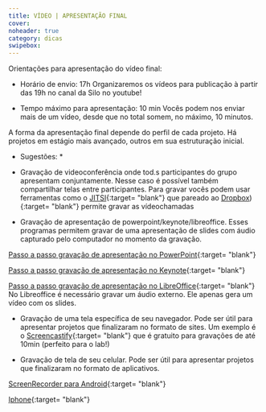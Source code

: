 ```yaml
---
title: VÍDEO | APRESENTAÇÃO FINAL
cover: 
noheader: true
category: dicas
swipebox: 
---
```



Orientações para apresentação do vídeo final:

* Horário de envio: 17h
  Organizaremos os vídeos para publicação à partir das 19h no canal da Silo no youtube!
  
* Tempo máximo para apresentação: 10 min
Vocês podem nos enviar mais de um vídeo, desde que no total somem, no máximo, 10 minutos.
  

A forma da apresentação final depende do perfil de cada projeto. Há projetos em estágio mais avançado, outros em sua estruturação inicial. 


  
* Sugestões: *
 
* Gravação de videoconferência onde tod.s participantes do grupo apresentam conjuntamente.
  Nesse caso é possível também compartilhar telas entre participantes.
Para gravar vocês podem usar ferramentas como o 
[JITSI](https://meet.jit.si/){:target= "blank"} que pareado ao [Dropbox](https://dropbox.com)){:target= "blank"} permite gravar as vídeochamadas

* Gravação de apresentação de powerpoint/keynote/libreoffice. Esses programas permitem gravar de uma apresentação de slides com áudio capturado pelo computador no momento da gravação. 
  
[Passo a passo gravação de apresentação no PowerPoint](https://www.techtudo.com.br/dicas-e-tutoriais/noticia/2016/04/como-criar-um-video-da-sua-apresentacao-no-powerpoint-com-voz.html){:target= "blank"}
  
[Passo a passo gravação de apresentação no Keynote](http://keynote.skydocu.com/pt-br/exibir-sua-apresentacao/gravar-uma-narracao-de-reproducao-automatica/){:target= "blank"}
  
[Passo a passo gravação de apresentação no LibreOffice](https://www.youtube.com/watch?v=qEAHF3W4_Lc){:target= "blank"}
No Libreoffice é necessário gravar um áudio externo. Ele apenas gera um vídeo com os slides.


* Gravação de uma tela específica de seu navegador. 
Pode ser útil para apresentar projetos que finalizaram no formato de sites.
Um exemplo é o [Screencastify](https://www.screencastify.com/){:target= "blank"} que é gratuito para gravações de até 10min (perfeito para o lab!)

* Gravação de tela de seu celular.
Pode ser útil para apresentar projetos que finalizaram no formato de aplicativos.
   
[ScreenRecorder para Android](https://play.google.com/store/apps/details?id=com.kimcy929.screenrecorder&hl=en_GB){:target= "blank"}

[Iphone](https://support.apple.com/pt-br/HT207935){:target= "blank"}